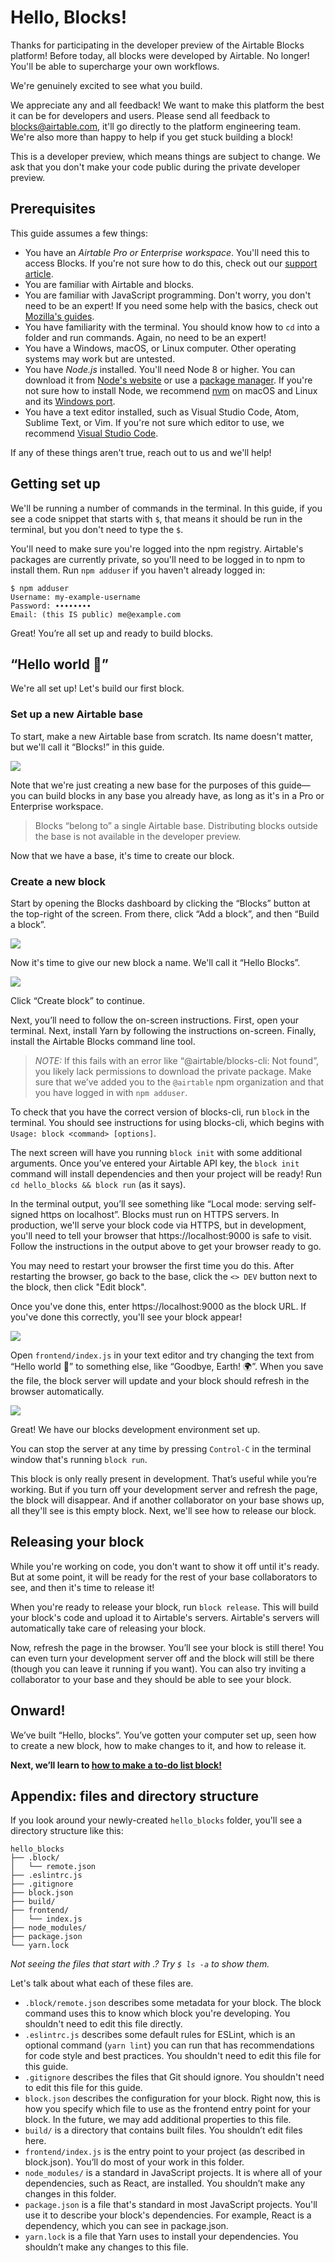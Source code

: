 # Hello, Blocks!

<!-- NOTE(evanhahn): This file will soon be moved to the docs/ subproject. -->

Thanks for participating in the developer preview of the Airtable Blocks platform! Before today, all
blocks were developed by Airtable. No longer! You'll be able to supercharge your own workflows.

We're genuinely excited to see what you build.

We appreciate any and all feedback! We want to make this platform the best it can be for developers
and users. Please send all feedback to blocks@airtable.com, it'll go directly to the platform
engineering team. We're also more than happy to help if you get stuck building a block!

This is a developer preview, which means things are subject to change. We ask that you don't make
your code public during the private developer preview.

## Prerequisites

This guide assumes a few things:

-   You have an _Airtable Pro or Enterprise workspace_. You'll need this to access Blocks. If you're
    not sure how to do this, check out our
    [support article](https://support.airtable.com/hc/en-us/articles/221403527-Upgrading-or-changing-your-workspace-s-plan).
-   You are familiar with Airtable and blocks.
-   You are familiar with JavaScript programming. Don't worry, you don't need to be an expert! If
    you need some help with the basics, check out
    [Mozilla's guides](https://developer.mozilla.org/en-US/docs/Learn/JavaScript).
-   You have familiarity with the terminal. You should know how to `cd` into a folder and run
    commands. Again, no need to be an expert!
-   You have a Windows, macOS, or Linux computer. Other operating systems may work but are untested.
-   You have _Node.js_ installed. You'll need Node 8 or higher. You can download it from
    [Node's website](https://nodejs.org/en/download/) or use a
    [package manager](https://nodejs.org/en/download/package-manager/). If you're not sure how to
    install Node, we recommend [nvm](https://github.com/nvm-sh/nvm) on macOS and Linux and its
    [Windows port](https://github.com/coreybutler/nvm-windows).
-   You have a text editor installed, such as Visual Studio Code, Atom, Sublime Text, or Vim. If
    you're not sure which editor to use, we recommend
    [Visual Studio Code](https://code.visualstudio.com/).

If any of these things aren't true, reach out to us and we'll help!

## Getting set up

We'll be running a number of commands in the terminal. In this guide, if you see a code snippet that
starts with `$`, that means it should be run in the terminal, but you don't need to type the `$`.

You'll need to make sure you're logged into the npm registry. Airtable's packages are currently
private, so you'll need to be logged in to npm to install them. Run `npm adduser` if you haven't
already logged in:

```
$ npm adduser
Username: my-example-username
Password: ∙∙∙∙∙∙∙∙
Email: (this IS public) me@example.com
```

Great! You’re all set up and ready to build blocks.

## “Hello world 🚀”

We're all set up! Let's build our first block.

### Set up a new Airtable base

To start, make a new Airtable base from scratch. Its name doesn't matter, but we'll call it
“Blocks!” in this guide.

![](/packages/sdk/docs/images/setup_1.gif)

Note that we're just creating a new base for the purposes of this guide—you can build blocks in any
base you already have, as long as it's in a Pro or Enterprise workspace.

> Blocks “belong to” a single Airtable base. Distributing blocks outside the base is not available
> in the developer preview.

Now that we have a base, it's time to create our block.

### Create a new block

Start by opening the Blocks dashboard by clicking the “Blocks” button at the top-right of the
screen. From there, click “Add a block”, and then “Build a block”.

![](/packages/sdk/docs/images/setup_2.gif)

Now it's time to give our new block a name. We'll call it “Hello Blocks”.

![](/packages/sdk/docs/images/setup_3.png)

Click “Create block” to continue.

Next, you’ll need to follow the on-screen instructions. First, open your terminal. Next, install
Yarn by following the instructions on-screen. Finally, install the Airtable Blocks command line
tool.

> _NOTE:_ If this fails with an error like “@airtable/blocks-cli: Not found”, you likely lack
> permissions to download the private package. Make sure that we’ve added you to the `@airtable` npm
> organization and that you have logged in with `npm adduser`.

To check that you have the correct version of blocks-cli, run `block` in the terminal. You should
see instructions for using blocks-cli, which begins with `Usage: block <command> [options]`.

The next screen will have you running `block init` with some additional arguments. Once you’ve
entered your Airtable API key, the `block init` command will install dependencies and then your
project will be ready! Run `cd hello_blocks && block run` (as it says).

In the terminal output, you’ll see something like “Local mode: serving self-signed https on
localhost”. Blocks must run on HTTPS servers. In production, we'll serve your block code via HTTPS,
but in development, you'll need to tell your browser that https://localhost:9000 is safe to visit.
Follow the instructions in the output above to get your browser ready to go.

You may need to restart your browser the first time you do this. After restarting the browser, go
back to the base, click the `<> DEV` button next to the block, then click "Edit block".

Once you've done this, enter https://localhost:9000 as the block URL. If you've done this correctly,
you'll see your block appear!

![](/packages/sdk/docs/images/setup_4.png)

Open `frontend/index.js` in your text editor and try changing the text from “Hello world 🚀” to
something else, like “Goodbye, Earth! 🌍”. When you save the file, the block server will update and
your block should refresh in the browser automatically.

![](/packages/sdk/docs/images/setup_5.png)

Great! We have our blocks development environment set up.

You can stop the server at any time by pressing `Control-C` in the terminal window that's running
`block run`.

This block is only really present in development. That’s useful while you’re working. But if you
turn off your development server and refresh the page, the block will disappear. And if another
collaborator on your base shows up, all they'll see is this empty block. Next, we'll see how to
release our block.

## Releasing your block

While you're working on code, you don't want to show it off until it's ready. But at some point, it
will be ready for the rest of your base collaborators to see, and then it's time to release it!

When you're ready to release your block, run `block release`. This will build your block's code and
upload it to Airtable's servers. Airtable's servers will automatically take care of releasing your
block.

Now, refresh the page in the browser. You’ll see your block is still there! You can even turn your
development server off and the block will still be there (though you can leave it running if you
want). You can also try inviting a collaborator to your base and they should be able to see your
block.

## Onward!

We’ve built “Hello, blocks”. You’ve gotten your computer set up, seen how to create a new block, how
to make changes to it, and how to release it.

**Next, we’ll learn to [how to make a to-do list block!](/packages/sdk/docs/tutorial_todo.md)**

## Appendix: files and directory structure

If you look around your newly-created `hello_blocks` folder, you'll see a directory structure like
this:

```
hello_blocks
├── .block/
│   └── remote.json
├── .eslintrc.js
├── .gitignore
├── block.json
├── build/
├── frontend/
│   └── index.js
├── node_modules/
├── package.json
└── yarn.lock
```

_Not seeing the files that start with .? Try `$ ls -a` to show them._

Let's talk about what each of these files are.

-   `.block/remote.json` describes some metadata for your block. The block command uses this to know
    which block you're developing. You shouldn't need to edit this file directly.
-   `.eslintrc.js` describes some default rules for ESLint, which is an optional command
    (`yarn lint`) you can run that has recommendations for code style and best practices. You
    shouldn't need to edit this file for this guide.
-   `.gitignore` describes the files that Git should ignore. You shouldn't need to edit this file
    for this guide.
-   `block.json` describes the configuration for your block. Right now, this is how you specify
    which file to use as the frontend entry point for your block. In the future, we may add
    additional properties to this file.
-   `build/` is a directory that contains built files. You shouldn’t edit files here.
-   `frontend/index.js` is the entry point to your project (as described in block.json). You’ll do
    most of your work in this folder.
-   `node_modules/` is a standard in JavaScript projects. It is where all of your dependencies, such
    as React, are installed. You shouldn’t make any changes in this folder.
-   `package.json` is a file that's standard in most JavaScript projects. You'll use it to describe
    your block's dependencies. For example, React is a dependency, which you can see in
    package.json.
-   `yarn.lock` is a file that Yarn uses to install your dependencies. You shouldn’t make any
    changes to this file.
